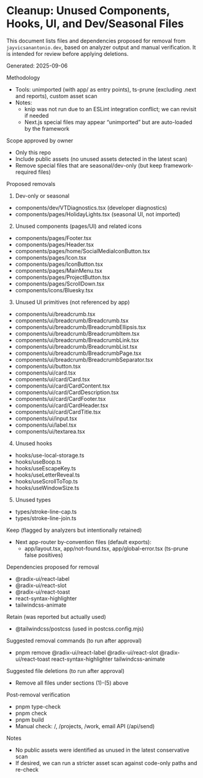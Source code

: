 # Cleanup: Unused Components, Hooks, UI, and Dev/Seasonal Files

This document lists files and dependencies proposed for removal from `jayvicsanantonio.dev`, based on analyzer output and manual verification. It is intended for review before applying deletions.

Generated: 2025-09-06

Methodology

- Tools: unimported (with app/ as entry points), ts-prune (excluding .next and reports), custom asset scan
- Notes:
  - knip was not run due to an ESLint integration conflict; we can revisit if needed
  - Next.js special files may appear “unimported” but are auto-loaded by the framework

Scope approved by owner

- Only this repo
- Include public assets (no unused assets detected in the latest scan)
- Remove special files that are seasonal/dev-only (but keep framework-required files)

Proposed removals

1. Dev-only or seasonal

<!-- Sentry demo route no longer applies -->

- components/dev/VTDiagnostics.tsx (developer diagnostics)
- components/pages/HolidayLights.tsx (seasonal UI, not imported)

2. Unused components (pages/UI) and related icons

- components/pages/Footer.tsx
- components/pages/Header.tsx
- components/pages/home/SocialMediaIconButton.tsx
- components/pages/Icon.tsx
- components/pages/IconButton.tsx
- components/pages/MainMenu.tsx
- components/pages/ProjectButton.tsx
- components/pages/ScrollDown.tsx
- components/icons/Bluesky.tsx

3. Unused UI primitives (not referenced by app)

- components/ui/breadcrumb.tsx
- components/ui/breadcrumb/Breadcrumb.tsx
- components/ui/breadcrumb/BreadcrumbEllipsis.tsx
- components/ui/breadcrumb/BreadcrumbItem.tsx
- components/ui/breadcrumb/BreadcrumbLink.tsx
- components/ui/breadcrumb/BreadcrumbList.tsx
- components/ui/breadcrumb/BreadcrumbPage.tsx
- components/ui/breadcrumb/BreadcrumbSeparator.tsx
- components/ui/button.tsx
- components/ui/card.tsx
- components/ui/card/Card.tsx
- components/ui/card/CardContent.tsx
- components/ui/card/CardDescription.tsx
- components/ui/card/CardFooter.tsx
- components/ui/card/CardHeader.tsx
- components/ui/card/CardTitle.tsx
- components/ui/input.tsx
- components/ui/label.tsx
- components/ui/textarea.tsx

4. Unused hooks

- hooks/use-local-storage.ts
- hooks/useBoop.ts
- hooks/useEscapeKey.ts
- hooks/useLetterReveal.ts
- hooks/useScrollToTop.ts
- hooks/useWindowSize.ts

5. Unused types

- types/stroke-line-cap.ts
- types/stroke-line-join.ts

Keep (flagged by analyzers but intentionally retained)

- Next app-router by-convention files (default exports):
  - app/layout.tsx, app/not-found.tsx, app/global-error.tsx (ts-prune false positives)

Dependencies proposed for removal

- @radix-ui/react-label
- @radix-ui/react-slot
- @radix-ui/react-toast
- react-syntax-highlighter
- tailwindcss-animate

Retain (was reported but actually used)

- @tailwindcss/postcss (used in postcss.config.mjs)

Suggested removal commands (to run after approval)

- pnpm remove @radix-ui/react-label @radix-ui/react-slot @radix-ui/react-toast react-syntax-highlighter tailwindcss-animate

Suggested file deletions (to run after approval)

- Remove all files under sections (1)-(5) above

Post-removal verification

- pnpm type-check
- pnpm check
- pnpm build
- Manual check: /, /projects, /work, email API (/api/send)

Notes

- No public assets were identified as unused in the latest conservative scan
- If desired, we can run a stricter asset scan against code-only paths and re-check
